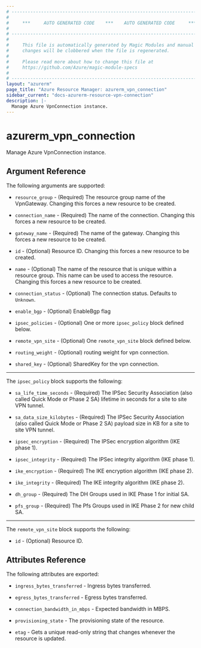 ```yaml
---
# ----------------------------------------------------------------------------
#
#     ***     AUTO GENERATED CODE    ***    AUTO GENERATED CODE     ***
#
# ----------------------------------------------------------------------------
#
#     This file is automatically generated by Magic Modules and manual
#     changes will be clobbered when the file is regenerated.
#
#     Please read more about how to change this file at
#     https://github.com/Azure/magic-module-specs
#
# ----------------------------------------------------------------------------
layout: "azurerm"
page_title: "Azure Resource Manager: azurerm_vpn_connection"
sidebar_current: "docs-azurerm-resource-vpn-connection"
description: |-
  Manage Azure VpnConnection instance.
---
```


# azurerm_vpn_connection

Manage Azure VpnConnection instance.


## Argument Reference

The following arguments are supported:

* `resource_group` - (Required) The resource group name of the VpnGateway. Changing this forces a new resource to be created.

* `connection_name` - (Required) The name of the connection. Changing this forces a new resource to be created.

* `gateway_name` - (Required) The name of the gateway. Changing this forces a new resource to be created.

* `id` - (Optional) Resource ID. Changing this forces a new resource to be created.

* `name` - (Optional) The name of the resource that is unique within a resource group. This name can be used to access the resource. Changing this forces a new resource to be created.

* `connection_status` - (Optional) The connection status. Defaults to `Unknown`.

* `enable_bgp` - (Optional) EnableBgp flag

* `ipsec_policies` - (Optional) One or more `ipsec_policy` block defined below.

* `remote_vpn_site` - (Optional) One `remote_vpn_site` block defined below.

* `routing_weight` - (Optional) routing weight for vpn connection.

* `shared_key` - (Optional) SharedKey for the vpn connection.

---

The `ipsec_policy` block supports the following:

* `sa_life_time_seconds` - (Required) The IPSec Security Association (also called Quick Mode or Phase 2 SA) lifetime in seconds for a site to site VPN tunnel.

* `sa_data_size_kilobytes` - (Required) The IPSec Security Association (also called Quick Mode or Phase 2 SA) payload size in KB for a site to site VPN tunnel.

* `ipsec_encryption` - (Required) The IPSec encryption algorithm (IKE phase 1).

* `ipsec_integrity` - (Required) The IPSec integrity algorithm (IKE phase 1).

* `ike_encryption` - (Required) The IKE encryption algorithm (IKE phase 2).

* `ike_integrity` - (Required) The IKE integrity algorithm (IKE phase 2).

* `dh_group` - (Required) The DH Groups used in IKE Phase 1 for initial SA.

* `pfs_group` - (Required) The Pfs Groups used in IKE Phase 2 for new child SA.

---

The `remote_vpn_site` block supports the following:

* `id` - (Optional) Resource ID.

## Attributes Reference

The following attributes are exported:

* `ingress_bytes_transferred` - Ingress bytes transferred.

* `egress_bytes_transferred` - Egress bytes transferred.

* `connection_bandwidth_in_mbps` - Expected bandwidth in MBPS.

* `provisioning_state` - The provisioning state of the resource.

* `etag` - Gets a unique read-only string that changes whenever the resource is updated.
